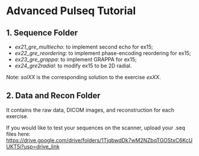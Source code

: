 # Advanced Pulseq Tutorial
## 1. Sequence Folder
* *ex21_gre_multiecho*: to implement second echo for ex15;   
* *ex22_gre_reordering*: to implement phase-encoding reordering for ex15;   
* *ex23_gre_grappa*: to implement GRAPPA for ex15;
* *ex24_gre2radial*: to modify ex15 to be 2D radial.

Note: *solXX* is the corresponding solution to the exercise *exXX*.

## 2. Data and Recon Folder
It contains the raw data, DICOM images, and reconstruction for each exercise.         




If you would like to test your sequences on the scanner, upload your .seq files here: https://drive.google.com/drive/folders/1TjqbwdDk7wM2NZbqTGOStxC6KcUUKT5i?usp=drive_link
